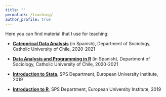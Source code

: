 ```yaml
---
title: ""
permalink: /teaching/
author_profile: true
---
```



Here you can find material that I use for teaching:

- **[Categorical Data Analysis](https://github.com/mebucca/cda_soc3070)** (in Spanish), Department of Sociology, Catholic University of Chile, 2020-2021

- **[Data Analysis and Programming in R](https://github.com/mebucca/dar_soc4001)** (in Spanish), Department of Sociology, Catholic University of Chile, 2020-2021

- **[Introduction to Stata](https://github.com/mebucca/Introduction-to-Stata)**, SPS Department, European University Institute, 2019

- **[Introduction to R](https://github.com/mebucca/Introduction-to-R)**, SPS Department, European University Institute, 2019




